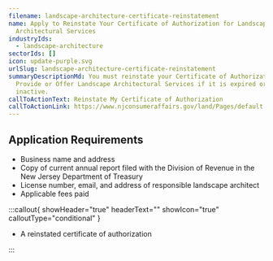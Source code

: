 ```yaml
---
filename: landscape-architecture-certificate-reinstatement
name: Apply to Reinstate Your Certificate of Authorization for Landscape
  Architectural Services
industryIds:
  - landscape-architecture
sectorIds: []
icon: update-purple.svg
urlSlug: landscape-architecture-certificate-reinstatement
summaryDescriptionMd: You must reinstate your Certificate of Authorization to
  Provide or Offer Landscape Architectural Services if it is expired or
  inactive.
callToActionText: Reinstate My Certificate of Authorization
callToActionLink: https://www.njconsumeraffairs.gov/land/Pages/default.aspx
---
```


## Application Requirements

- Business name and address
- Copy of current annual report filed with the Division of Revenue in the New Jersey Department of Treasury
- License number, email, and address of responsible landscape architect
- Applicable fees paid

:::callout{ showHeader="true" headerText="" showIcon="true" calloutType="conditional" }

- A reinstated certificate of authorization

:::
